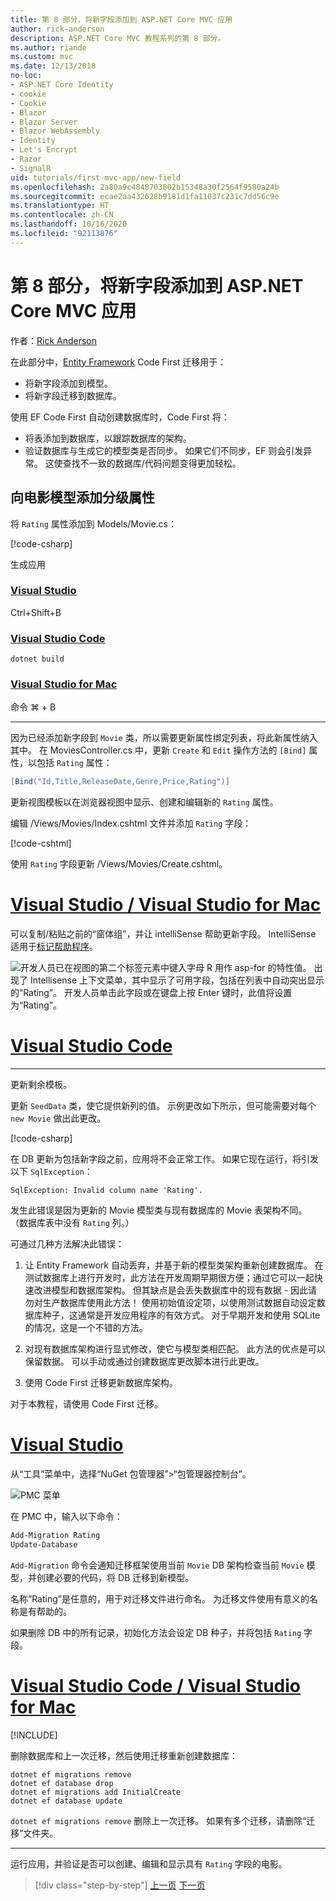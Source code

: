 ```yaml
---
title: 第 8 部分，将新字段添加到 ASP.NET Core MVC 应用
author: rick-anderson
description: ASP.NET Core MVC 教程系列的第 8 部分。
ms.author: riande
ms.custom: mvc
ms.date: 12/13/2018
no-loc:
- ASP.NET Core Identity
- cookie
- Cookie
- Blazor
- Blazor Server
- Blazor WebAssembly
- Identity
- Let's Encrypt
- Razor
- SignalR
uid: tutorials/first-mvc-app/new-field
ms.openlocfilehash: 2a80a9c4848703802b15348a30f2564f9580a24b
ms.sourcegitcommit: ecae2aa432628b9181d1fa11037c231c7dd56c9e
ms.translationtype: HT
ms.contentlocale: zh-CN
ms.lasthandoff: 10/16/2020
ms.locfileid: "92113876"
---
```

# <a name="part-8-add-a-new-field-to-an-aspnet-core-mvc-app"></a>第 8 部分，将新字段添加到 ASP.NET Core MVC 应用

作者：[Rick Anderson](https://twitter.com/RickAndMSFT)

在此部分中，[Entity Framework](/ef/core/get-started/aspnetcore/new-db) Code First 迁移用于：

* 将新字段添加到模型。
* 将新字段迁移到数据库。

使用 EF Code First 自动创建数据库时，Code First 将：

* 将表添加到数据库，以跟踪数据库的架构。
* 验证数据库与生成它的模型类是否同步。 如果它们不同步，EF 则会引发异常。 这使查找不一致的数据库/代码问题变得更加轻松。

## <a name="add-a-rating-property-to-the-movie-model"></a>向电影模型添加分级属性

将 `Rating` 属性添加到 Models/Movie.cs：

[!code-csharp[](~/tutorials/first-mvc-app/start-mvc/sample/MvcMovie22/Models/MovieDateRating.cs?highlight=13&name=snippet)]

生成应用

### <a name="visual-studio"></a>[Visual Studio](#tab/visual-studio)

 Ctrl+Shift+B

### <a name="visual-studio-code"></a>[Visual Studio Code](#tab/visual-studio-code)

```dotnetcli
dotnet build
```

### <a name="visual-studio-for-mac"></a>[Visual Studio for Mac](#tab/visual-studio-mac)

命令 ⌘ + B

------

因为已经添加新字段到 `Movie` 类，所以需要更新属性绑定列表，将此新属性纳入其中。 在 MoviesController.cs 中，更新 `Create` 和 `Edit` 操作方法的 `[Bind]` 属性，以包括 `Rating` 属性：

```csharp
[Bind("Id,Title,ReleaseDate,Genre,Price,Rating")]
   ```

更新视图模板以在浏览器视图中显示、创建和编辑新的 `Rating` 属性。

编辑 /Views/Movies/Index.cshtml 文件并添加 `Rating` 字段：

[!code-cshtml[](~/tutorials/first-mvc-app/start-mvc/sample/MvcMovie22/Views/Movies/IndexGenreRating.cshtml?highlight=16,38&range=24-64)]

使用 `Rating` 字段更新 /Views/Movies/Create.cshtml。

# <a name="visual-studio--visual-studio-for-mac"></a>[Visual Studio / Visual Studio for Mac](#tab/visual-studio+visual-studio-mac)

可以复制/粘贴之前的“窗体组”，并让 intelliSense 帮助更新字段。 IntelliSense 适用于[标记帮助程序](xref:mvc/views/tag-helpers/intro)。

![开发人员已在视图的第二个标签元素中键入字母 R 用作 asp-for 的特性值。 出现了 Intellisense 上下文菜单，其中显示了可用字段，包括在列表中自动突出显示的“Rating”。 开发人员单击此字段或在键盘上按 Enter 键时，此值将设置为“Rating”。](new-field/_static/cr.png)

# <a name="visual-studio-code"></a>[Visual Studio Code](#tab/visual-studio-code)

<!-- This tab intentionally left blank. -->

---

更新剩余模板。

更新 `SeedData` 类，使它提供新列的值。 示例更改如下所示，但可能需要对每个 `new Movie` 做出此更改。

[!code-csharp[](start-mvc/sample/MvcMovie/Models/SeedDataRating.cs?name=snippet1&highlight=6)]

在 DB 更新为包括新字段之前，应用将不会正常工作。 如果它现在运行，将引发以下 `SqlException`：

`SqlException: Invalid column name 'Rating'.`

发生此错误是因为更新的 Movie 模型类与现有数据库的 Movie 表架构不同。 （数据库表中没有 `Rating` 列。）

可通过几种方法解决此错误：

1. 让 Entity Framework 自动丢弃，并基于新的模型类架构重新创建数据库。 在测试数据库上进行开发时，此方法在开发周期早期很方便；通过它可以一起快速改进模型和数据库架构。 但其缺点是会丢失数据库中的现有数据 - 因此请勿对生产数据库使用此方法！ 使用初始值设定项，以使用测试数据自动设定数据库种子，这通常是开发应用程序的有效方式。 对于早期开发和使用 SQLite 的情况，这是一个不错的方法。

2. 对现有数据库架构进行显式修改，使它与模型类相匹配。 此方法的优点是可以保留数据。 可以手动或通过创建数据库更改脚本进行此更改。

3. 使用 Code First 迁移更新数据库架构。

对于本教程，请使用 Code First 迁移。

# <a name="visual-studio"></a>[Visual Studio](#tab/visual-studio)

从“工具”菜单中，选择“NuGet 包管理器”>“包管理器控制台”。 

  ![PMC 菜单](adding-model/_static/pmc.png)

在 PMC 中，输入以下命令：

```powershell
Add-Migration Rating
Update-Database
```

`Add-Migration` 命令会通知迁移框架使用当前 `Movie` DB 架构检查当前 `Movie` 模型，并创建必要的代码，将 DB 迁移到新模型。

名称“Rating”是任意的，用于对迁移文件进行命名。 为迁移文件使用有意义的名称是有帮助的。

如果删除 DB 中的所有记录，初始化方法会设定 DB 种子，并将包括 `Rating` 字段。

# <a name="visual-studio-code--visual-studio-for-mac"></a>[Visual Studio Code / Visual Studio for Mac](#tab/visual-studio-code+visual-studio-mac)

[!INCLUDE[](~/includes/RP-mvc-shared/sqlite-warn.md)]

删除数据库和上一次迁移，然后使用迁移重新创建数据库：

```dotnetcli
dotnet ef migrations remove
dotnet ef database drop
dotnet ef migrations add InitialCreate
dotnet ef database update
```

`dotnet ef migrations remove` 删除上一次迁移。 如果有多个迁移，请删除“迁移”文件夹。

---
<!-- End of VS tabs -->

运行应用，并验证是否可以创建、编辑和显示具有 `Rating` 字段的电影。

> [!div class="step-by-step"]
> [上一页](search.md)
> [下一页](validation.md)
